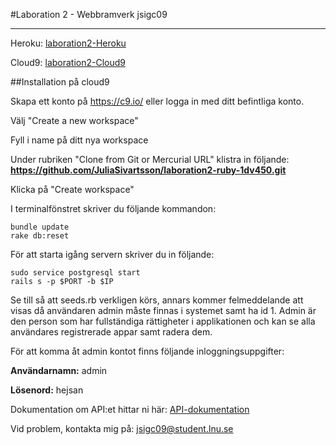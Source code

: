 #Laboration 2 - Webbramverk
jsigc09

----

Heroku: [laboration2-Heroku](https://limitless-falls-33806.herokuapp.com/)

Cloud9: [laboration2-Cloud9](https://laboration2-api-juliasivartsson.c9users.io)

##Installation på cloud9

Skapa ett konto på https://c9.io/ eller logga in med ditt befintliga konto.

Välj "Create a new workspace"

Fyll i name på ditt nya workspace

Under rubriken "Clone from Git or Mercurial URL" klistra in följande: **https://github.com/JuliaSivartsson/laboration2-ruby-1dv450.git**

Klicka på "Create workspace"

I terminalfönstret skriver du följande kommandon:
```
bundle update
rake db:reset
```

För att starta igång servern skriver du in följande:

```
sudo service postgresql start
rails s -p $PORT -b $IP

```

Se till så att seeds.rb verkligen körs, annars kommer felmeddelande att visas då användaren admin måste finnas i systemet samt ha id 1.
Admin är den person som har fullständiga rättigheter i applikationen och kan se alla användares registrerade appar samt radera dem.

För att komma åt admin kontot finns följande inloggningsuppgifter:

**Användarnamn:** admin

**Lösenord:** hejsan

Dokumentation om API:et hittar ni här: [API-dokumentation](https://github.com/JuliaSivartsson/laboration2-ruby-1dv450/blob/master/API-dokumentation)

Vid problem, kontakta mig på: jsigc09@student.lnu.se
